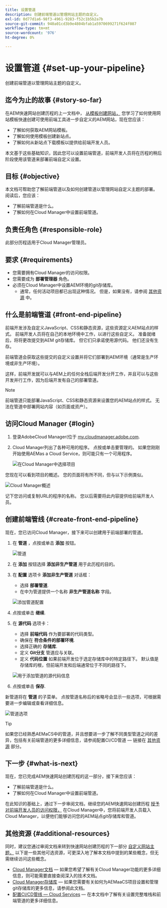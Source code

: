 ```yaml
---
title: 设置管道
description: 创建前端管道以管理网站主题的自定义。
exl-id: 0d77d1a6-98f3-4961-9283-f52c1b5b2a7b
source-git-commit: 940a01cd3b9e4804bfab1a5970699271f624f087
workflow-type: tm+mt
source-wordcount: '976'
ht-degree: 0%

---
```


# 设置管道 {#set-up-your-pipeline}

创建前端管道以管理网站主题的自定义。

## 迄今为止的故事 {#story-so-far}

在AEM快速网站创建历程的上一文档中， [从模板创建网站，](create-site.md) 您学习了如何使用网站模板快速创建可使用前端工具进一步自定义的AEM网站，现在您应该：

* 了解如何获取AEM网站模板。
* 了解如何使用模板创建新站点。
* 了解如何从新站点下载模板以提供给前端开发人员。

本文基于这些基础知识，因此您可以设置前端管道，前端开发人员将在历程的稍后阶段使用该管道来部署前端自定义设置。

## 目标 {#objective}

本文档可帮助您了解前端管道以及如何创建管道以管理网站自定义主题的部署。 阅读后，您应该：

* 了解前端管道是什么。
* 了解如何在Cloud Manager中设置前端管道。

## 负责任角色 {#responsible-role}

此部分历程适用于Cloud Manager管理员。

## 要求 {#requirements}

* 您需要拥有Cloud Manager的访问权限。
* 您需要成为 **部署管理器** 角色。
* 必须在Cloud Manager中设置AEM环境的git存储库。
   * 通常，任何活动项目都已出现这种情况。 但是，如果没有，请参阅 [其他资源](#additional-resources) 中。

## 什么是前端管道 {#front-end-pipeline}

前端开发涉及自定义JavaScript、CSS和静态资源，这些资源定义AEM站点的样式。 前端开发人员将在自己的本地环境中工作，以进行这些自定义。 准备就绪后，将将更改提交到AEM git存储库。 但它们只承诺使用源代码。 他们还没有生存。

前端管道会获取这些提交的自定义设置并将它们部署到AEM环境（通常是生产环境或非生产环境）。

这样，前端开发就可以与AEM上的任何全栈后端开发分开工作，并且可以与这些开发并行工作，因为后端开发有自己的部署管道。

>[!NOTE]
>
>前端管道只能部署JavaScript、CSS和静态资源来设置您的AEM站点的样式。 无法在管道中部署网站内容（如页面或资产）。

## 访问Cloud Manager {#login}

1. 登录AdobeCloud Manager(位于 [my.cloudmanager.adobe.com](https://my.cloudmanager.adobe.com/).

1. Cloud Manager列出了各种可用的程序。 点按或单击要管理的。 如果您刚刚开始使用AEMas a Cloud Service，则可能只有一个可用程序。

   ![在Cloud Manager中选择项目](assets/cloud-manager-select-program.png)

您现在可以看到项目的概述。 您的页面将有所不同，但与以下示例类似。

![Cloud Manager概述](assets/cloud-manager-overview.png)

记下您访问或复制URL的程序的名称。 您以后需要将此内容提供给前端开发人员。

## 创建前端管线 {#create-front-end-pipeline}

现在，您已访问Cloud Manager，接下来可以创建用于前端部署的管道。

1. 在 **管道** ，点按或单击 **添加** 按钮。

   ![管道](assets/pipelines-add.png)

1. 在 **添加** 按钮选择 **添加非生产管道** 用于此历程的目的。

1. 在 **配置** 选项卡 **添加非生产管道** 对话框：
   * 选择 **部署管道**.
   * 在中为管道提供一个名称 **非生产管道名称** 字段。

   ![添加管道配置](assets/add-pipeline-configuration.png)

1. 点按或单击 **继续**.

1. 在 **源代码** 选项卡：
   * 选择 **前端代码** 作为要部署的代码类型。
   * 确保在 **符合条件的部署环境**.
   * 选择正确的 **存储库**.
   * 定义 **Git分支** 管道应与关联。
   * 定义 **代码位置** 如果前端开发位于选定存储库中的特定路径下。 默认值是存储库的根，但前端开发和后端通常位于不同的路径下。

   ![用于添加管道的源代码信息](assets/add-pipeline-source-code.png)

1. 点按或单击 **保存**.

新管道将在 **管道** 的子菜单。 点按管道名称后的省略号会显示一些选项，可根据需要进一步编辑或查看详细信息。

![管道选项](assets/new-pipeline.png)

>[!TIP]
>
>如果您已经熟悉AEMaCS中的管道，并且想要进一步了解不同类型管道之间的差异，包括有关前端管道的更多详细信息，请参阅配置CI/CD管道 — 链接在 [其他资源](#additional-resources) 部分。

## 下一步 {#what-is-next}

现在，您已完成AEM快速网站创建历程的这一部分，接下来您应该：

* 了解前端管道是什么。
* 了解如何在Cloud Manager中设置前端管道。

在此知识的基础上，通过下一步审阅文档，继续您的AEM快速网站创建历程 [授予对前端开发人员的访问权限，](grant-access.md) 在Cloud Manager中，您将前端开发人员载入Cloud Manager，以便他们能够访问您的AEM站点git存储库和管道。

## 其他资源 {#additional-resources}

同时，建议您通过审阅文档来转到快速网站创建历程的下一部分 [自定义网站主题，](customize-theme.md) 以下是一些其他可选资源，可更深入地了解本文档中提到的某些概念，但无需继续访问这些概念。

* [Cloud Manager文档](https://experienceleague.adobe.com/docs/experience-manager-cloud-service/onboarding/onboarding-concepts/cloud-manager-introduction.html)  — 如果您希望了解有关Cloud Manager功能的更多详细信息，则可能需要直接查阅深入的技术文档。
* [Cloud Manager存储库](/help/implementing/cloud-manager/managing-code/cloud-manager-repositories.md)  — 如果您需要有关如何为AEMaaCS项目设置和管理git存储库的更多信息，请参阅此文档。
* [配置CI/CD管线 — Cloud Services](/help/implementing/cloud-manager/configuring-pipelines/introduction-ci-cd-pipelines.md)  — 在本文档中了解有关设置完整堆栈和前端管道的更多详细信息。
